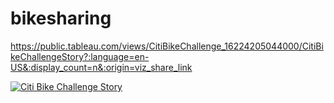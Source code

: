 # bikesharing
https://public.tableau.com/views/CitiBikeChallenge_16224205044000/CitiBikeChallengeStory?:language=en-US&:display_count=n&:origin=viz_share_link
<div class='tableauPlaceholder' id='viz1622511036242' style='position: relative'><noscript><a href='#'><img alt='Citi Bike Challenge Story ' src='https:&#47;&#47;public.tableau.com&#47;static&#47;images&#47;Ci&#47;CitiBikeChallenge_16224205044000&#47;CitiBikeChallengeStory&#47;1_rss.png' style='border: none' /></a></noscript><object class='tableauViz'  style='display:none;'><param name='host_url' value='https%3A%2F%2Fpublic.tableau.com%2F' /> <param name='embed_code_version' value='3' /> <param name='site_root' value='' /><param name='name' value='CitiBikeChallenge_16224205044000&#47;CitiBikeChallengeStory' /><param name='tabs' value='no' /><param name='toolbar' value='yes' /><param name='static_image' value='https:&#47;&#47;public.tableau.com&#47;static&#47;images&#47;Ci&#47;CitiBikeChallenge_16224205044000&#47;CitiBikeChallengeStory&#47;1.png' /> <param name='animate_transition' value='yes' /><param name='display_static_image' value='yes' /><param name='display_spinner' value='yes' /><param name='display_overlay' value='yes' /><param name='display_count' value='yes' /><param name='language' value='en-US' /></object></div> 
